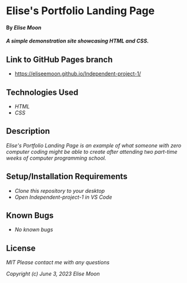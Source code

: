 # Elise's Portfolio Landing Page

#### By _Elise Moon_

#### _A simple demonstration site showcasing HTML and CSS._

## Link to GitHub Pages branch

* https://eliseemoon.github.io/Independent-project-1/

## Technologies Used

* _HTML_
* _CSS_

## Description

_Elise's Portfolio Landing Page is an example of what someone with zero computer coding might be able to create after attending two part-time weeks of computer programming school._

## Setup/Installation Requirements

* _Clone this repository to your desktop_
* _Open Independent-project-1 in VS Code_

## Known Bugs

* _No known bugs_

## License

_MIT_
_Please contact me with any questions_

_Copyright (c) June 3, 2023 Elise Moon_